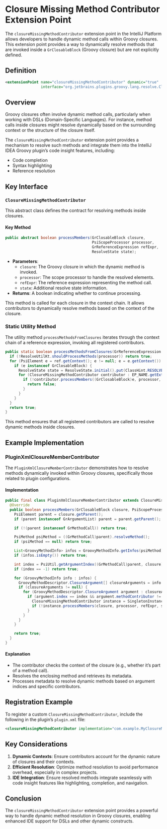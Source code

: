 # Closure Missing Method Contributor Extension Point

The `closureMissingMethodContributor` extension point in the IntelliJ Platform allows developers to handle dynamic method calls within Groovy closures. This extension point provides a way to dynamically resolve methods that are invoked inside a `GrClosableBlock` (Groovy closure) but are not explicitly defined.

## Definition

```xml
<extensionPoint name="closureMissingMethodContributor" dynamic="true"
                interface="org.jetbrains.plugins.groovy.lang.resolve.ClosureMissingMethodContributor"/>
```

## Overview

Groovy closures often involve dynamic method calls, particularly when working with DSLs (Domain-Specific Languages). For instance, method calls inside closures might resolve dynamically based on the surrounding context or the structure of the closure itself.

The `closureMissingMethodContributor` extension point provides a mechanism to resolve such methods and integrate them into the IntelliJ IDEA Groovy plugin’s code insight features, including:

- Code completion
- Syntax highlighting
- Reference resolution

## Key Interface

### `ClosureMissingMethodContributor`

This abstract class defines the contract for resolving methods inside closures.

#### Key Method

```java
public abstract boolean processMembers(GrClosableBlock closure,
                                       PsiScopeProcessor processor,
                                       GrReferenceExpression refExpr,
                                       ResolveState state);
```

- **Parameters**:
  - `closure`: The Groovy closure in which the dynamic method is invoked.
  - `processor`: The scope processor to handle the resolved elements.
  - `refExpr`: The reference expression representing the method call.
  - `state`: Additional resolve state information.
- **Returns**: A boolean indicating whether to continue processing.

This method is called for each closure in the context chain. It allows contributors to dynamically resolve methods based on the context of the closure.

### Static Utility Method

The utility method `processMethodsFromClosures` iterates through the context chain of a reference expression, invoking all registered contributors.

```java
public static boolean processMethodsFromClosures(GrReferenceExpression ref, PsiScopeProcessor processor) {
  if (!ResolveUtilKt.shouldProcessMethods(processor)) return true;
  for (PsiElement e = ref.getContext(); e != null; e = e.getContext()) {
    if (e instanceof GrClosableBlock) {
      ResolveState state = ResolveState.initial().put(ClassHint.RESOLVE_CONTEXT, e);
      for (ClosureMissingMethodContributor contributor : EP_NAME.getExtensions()) {
        if (!contributor.processMembers((GrClosableBlock)e, processor, ref, state)) {
          return false;
        }
      }
    }
  }
  return true;
}
```

This method ensures that all registered contributors are called to resolve dynamic methods inside closures.

## Example Implementation

### PluginXmlClosureMemberContributor

The `PluginXmlClosureMemberContributor` demonstrates how to resolve methods dynamically invoked within Groovy closures, specifically those related to plugin configurations.

#### Implementation

```java
public final class PluginXmlClosureMemberContributor extends ClosureMissingMethodContributor {
  @Override
  public boolean processMembers(GrClosableBlock closure, PsiScopeProcessor processor, GrReferenceExpression refExpr, ResolveState state) {
    PsiElement parent = closure.getParent();
    if (parent instanceof GrArgumentList) parent = parent.getParent();

    if (!(parent instanceof GrMethodCall)) return true;

    PsiMethod psiMethod = ((GrMethodCall)parent).resolveMethod();
    if (psiMethod == null) return true;

    List<GroovyMethodInfo> infos = GroovyMethodInfo.getInfos(psiMethod);
    if (infos.isEmpty()) return true;

    int index = PsiUtil.getArgumentIndex((GrMethodCall)parent, closure);
    if (index == -1) return true;

    for (GroovyMethodInfo info : infos) {
      GroovyMethodDescriptor.ClosureArgument[] closureArguments = info.getDescriptor().myClosureArguments;
      if (closureArguments != null) {
        for (GroovyMethodDescriptor.ClosureArgument argument : closureArguments) {
          if (argument.index == index && argument.methodContributor != null) {
            ClosureMissingMethodContributor instance = SingletonInstancesCache.getInstance(argument.methodContributor, info.getPluginClassLoader());
            if (!instance.processMembers(closure, processor, refExpr, state)) return false;
          }
        }
      }
    }

    return true;
  }
}
```

#### Explanation

- The contributor checks the context of the closure (e.g., whether it’s part of a method call).
- Resolves the enclosing method and retrieves its metadata.
- Processes metadata to resolve dynamic methods based on argument indices and specific contributors.

## Registration Example

To register a custom `ClosureMissingMethodContributor`, include the following in the plugin’s `plugin.xml` file:

```xml
<closureMissingMethodContributor implementation="com.example.MyClosureMethodContributor"/>
```

## Key Considerations

1. **Dynamic Contexts**: Ensure contributors account for the dynamic nature of closures and their contexts.
2. **Efficient Resolution**: Optimize method resolution to avoid performance overhead, especially in complex projects.
3. **IDE Integration**: Ensure resolved methods integrate seamlessly with code insight features like highlighting, completion, and navigation.

## Conclusion

The `closureMissingMethodContributor` extension point provides a powerful way to handle dynamic method resolution in Groovy closures, enabling enhanced IDE support for DSLs and other dynamic constructs.

